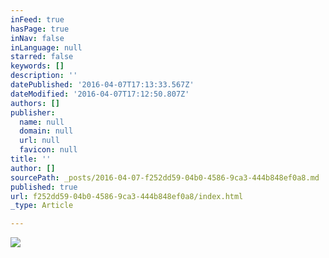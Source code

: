 ```yaml
---
inFeed: true
hasPage: true
inNav: false
inLanguage: null
starred: false
keywords: []
description: ''
datePublished: '2016-04-07T17:13:33.567Z'
dateModified: '2016-04-07T17:12:50.807Z'
authors: []
publisher:
  name: null
  domain: null
  url: null
  favicon: null
title: ''
author: []
sourcePath: _posts/2016-04-07-f252dd59-04b0-4586-9ca3-444b848ef0a8.md
published: true
url: f252dd59-04b0-4586-9ca3-444b848ef0a8/index.html
_type: Article

---
```

![](https://the-grid-user-content.s3-us-west-2.amazonaws.com/2f459023-01c2-4a0a-a81f-652000054bc6.png)